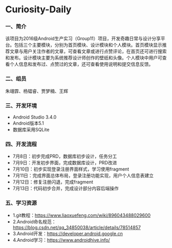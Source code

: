 # Curiosity-Daily

### 一、简介
该项目为2016级Android生产实习（Group11）项目，开发奇趣日常与设计分享平台。包括三个主要模块，分别为首页模块、设计模块和个人模块。首页模块显示推荐文章与用户关注作者的文章，可查看文章或进行点赞评论，在首页还可进行搜索和发布。设计模块主要为系统推荐设计师创作的壁纸和头像。个人模块中用户可查看个人信息和发布过、点赞过的文章，还可查看使用说明和提交信息反馈。

### 二、组员
朱翊霏、杨韫睿、贾梦楠、王辉

### 三、开发环境
  - Android Studio 3.4.0
  - Android版本5.1
  - 数据库采用SQLite

### 四、开发流程
  - 7月8日：初步完成PRD，数据库初步设计，任务分工
  - 7月9日：开发初步界面，完成数据库设计，PRD改进
  - 7月10日：初步实现登录注册界面样式，学习使用fragment
  - 7月11日：完成界面总体布局，登录注册功能实现，用户个人信息表建立
  - 7月12日：修复注册闪退，完成fragment
  - 7月13日：代码初步合并，完成设计部分内容后端操作
  
### 五、学习资源
  - 1.git教程：https://www.liaoxuefeng.com/wiki/896043488029600
  - 2.Android命名规范：https://blog.csdn.net/qq_34850038/article/details/78514857
  - 3.Android开发：https://developer.android.google.cn
  - 4.Android学习：https://www.androidhive.info/
